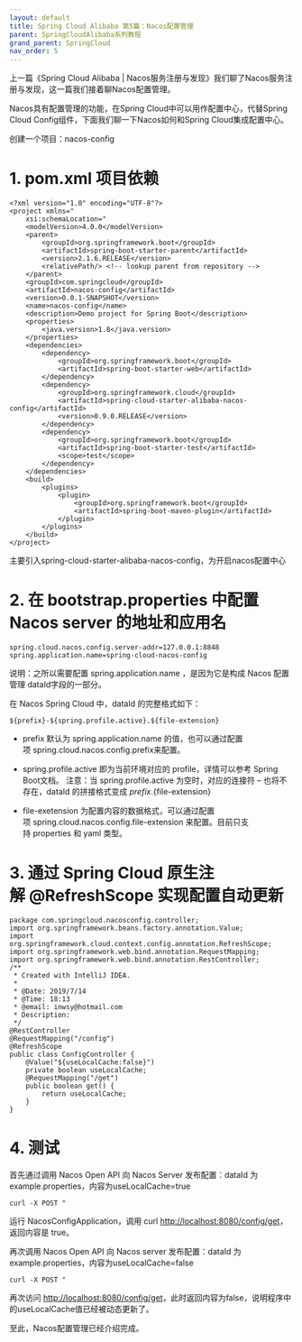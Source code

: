 ```yaml
---
layout: default
title: Spring Cloud Alibaba 第5篇：Nacos配置管理
parent: SpringCloudAlibaba系列教程
grand_parent: SpringCloud
nav_order: 5
---
```


上一篇《Spring Cloud Alibaba | Nacos服务注册与发现》我们聊了Nacos服务注册与发现，这一篇我们接着聊Nacos配置管理。

Nacos具有配置管理的功能，在Spring Cloud中可以用作配置中心，代替Spring Cloud Config组件，下面我们聊一下Nacos如何和Spring Cloud集成配置中心。

创建一个项目：nacos-config

# 1. pom.xml 项目依赖

```
<?xml version="1.0" encoding="UTF-8"?>
<project xmlns="
    xsi:schemaLocation="
    <modelVersion>4.0.0</modelVersion>
    <parent>
        <groupId>org.springframework.boot</groupId>
        <artifactId>spring-boot-starter-parent</artifactId>
        <version>2.1.6.RELEASE</version>
        <relativePath/> <!-- lookup parent from repository -->
    </parent>
    <groupId>com.springcloud</groupId>
    <artifactId>nacos-config</artifactId>
    <version>0.0.1-SNAPSHOT</version>
    <name>nacos-config</name>
    <description>Demo project for Spring Boot</description>
    <properties>
        <java.version>1.8</java.version>
    </properties>
    <dependencies>
        <dependency>
            <groupId>org.springframework.boot</groupId>
            <artifactId>spring-boot-starter-web</artifactId>
        </dependency>
        <dependency>
            <groupId>org.springframework.cloud</groupId>
            <artifactId>spring-cloud-starter-alibaba-nacos-config</artifactId>
            <version>0.9.0.RELEASE</version>
        </dependency>
        <dependency>
            <groupId>org.springframework.boot</groupId>
            <artifactId>spring-boot-starter-test</artifactId>
            <scope>test</scope>
        </dependency>
    </dependencies>
    <build>
        <plugins>
            <plugin>
                <groupId>org.springframework.boot</groupId>
                <artifactId>spring-boot-maven-plugin</artifactId>
            </plugin>
        </plugins>
    </build>
</project>
```

主要引入spring-cloud-starter-alibaba-nacos-config，为开启nacos配置中心

# 2. 在 bootstrap.properties 中配置 Nacos server 的地址和应用名

```
spring.cloud.nacos.config.server-addr=127.0.0.1:8848
spring.application.name=spring-cloud-nacos-config
```

说明：之所以需要配置 spring.application.name ，是因为它是构成 Nacos 配置管理 dataId字段的一部分。

在 Nacos Spring Cloud 中，dataId 的完整格式如下：

```
${prefix}-${spring.profile.active}.${file-extension}
```

- prefix 默认为 spring.application.name 的值，也可以通过配置项 spring.cloud.nacos.config.prefix来配置。

- spring.profile.active 即为当前环境对应的 profile，详情可以参考 Spring Boot文档。 注意：当 spring.profile.active 为空时，对应的连接符 – 也将不存在，dataId 的拼接格式变成 ${prefix}.${file-extension}

- file-exetension 为配置内容的数据格式，可以通过配置项 spring.cloud.nacos.config.file-extension 来配置。目前只支持 properties 和 yaml 类型。

# 3. 通过 Spring Cloud 原生注解 @RefreshScope 实现配置自动更新

```
package com.springcloud.nacosconfig.controller;
import org.springframework.beans.factory.annotation.Value;
import org.springframework.cloud.context.config.annotation.RefreshScope;
import org.springframework.web.bind.annotation.RequestMapping;
import org.springframework.web.bind.annotation.RestController;
/**
 * Created with IntelliJ IDEA.
 *
 * @Date: 2019/7/14
 * @Time: 18:13
 * @email: inwsy@hotmail.com
 * Description:
 */
@RestController
@RequestMapping("/config")
@RefreshScope
public class ConfigController {
    @Value("${useLocalCache:false}")
    private boolean useLocalCache;
    @RequestMapping("/get")
    public boolean get() {
        return useLocalCache;
    }
}
```

# 4. 测试

首先通过调用 Nacos Open API 向 Nacos Server 发布配置：dataId 为example.properties，内容为useLocalCache=true

```
curl -X POST "
```

运行 NacosConfigApplication，调用 curl [http://localhost:8080/config/get](http://localhost:8080/config/get)，返回内容是 true。

再次调用 Nacos Open API 向 Nacos server 发布配置：dataId 为example.properties，内容为useLocalCache=false

```
curl -X POST "
```

再次访问 [http://localhost:8080/config/get](http://localhost:8080/config/get)，此时返回内容为false，说明程序中的useLocalCache值已经被动态更新了。

至此，Nacos配置管理已经介绍完成。